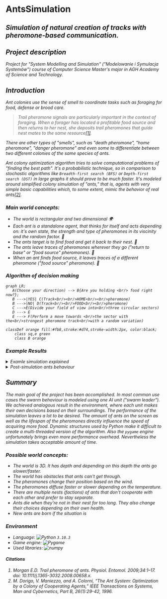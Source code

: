 # AntsSimulation
## <i>Simulation of natural creation of tracks with pheromone-based communication.<i>


## Project description
Project for "System Modelling and Simulation" ("Modelowanie i Symulacja Systemów") course of Computer Science Master's major in AGH Academy of Science and Technology.
 
## Introduction
Ant colonies use the sense of smell to coordinate tasks such as foraging for food, defense or brood care. 
> Trail pheromone signals are particularly important in the context of foraging. When a forager has located a profitable food source and then returns to her nest, she deposits trail pheromones that guide nest mates to the same resource<a href="#citation1">[1]</a>.
 
There are other types of "smells", such as "death pheromone", "home pheromone", "danger pheromone" and even some to differentiate between two different colonies of the same species of ants.
 
Ant colony optimization algorithm tries to solve computational problems of "finding the best path". It's a probabilistic technique, so in comparison to stochastic algorithms like `Breadth-first search (BFS)` or `Depth-first search (DST)` in large graphs it should prove to be much faster. 
It's modeled around simplified colony simulation of "ants," that is, agents with very simple basic capabilities which, to some extent, mimic the
behavior of real ants<a href="#citation2">[2]</a>.
 
 
### Main world concepts:
 - The world is rectangular and two dimensional 🌍
 - Each ant is a standalone agent, that thinks for itself and acts depending on: it's own state, the strength and type of pheromones in its viscinity and the random factor. 🧠
 - The ants target is to find food and get it back to their nest. 🍕
 - The ants leave traces of pheromones wherever they go ("return to base" or "food source" pheromones). 🧭
 - When an ant finds food source, it leaves traces of a different pheromone ("food source" pheromone). 🐜

 ### Algorithm of decision making
 ```mermaid
graph LR;
    A(Choose your direction) --> B{Are you holding <br/> food right now?};
    B --->|YES| C(Track<br/><br/>HOME<br/><br/>pheromone)
    B --->|NO| D(Track<br/><br/>FOOD<br/><br/>pheromone)
    C --->E(Divide your field of view into<br/>three circular sectors)
    D ---> E
    E ---> F(Perform a move towards <br/>the sector with the<br/>strongest pheromone track<br/>with a random variation)
 
 classDef orange fill:#fb8,stroke:#d74,stroke-width:2px, color:black;
     class sq,e green
     class B orange
```
 
 ### Example Results
 <details> <summary>Examle simulation explained</summary>

 |![image](https://user-images.githubusercontent.com/56199675/174571534-e3425d10-a7f0-46f9-b77e-417337c8ae38.png)| ![image](https://user-images.githubusercontent.com/56199675/174571600-eb477d41-0599-4304-82b7-535e2f32a994.png)|
  |---|---|
 |1. Initial chaos|2. First track forming|
 |![image](https://user-images.githubusercontent.com/56199675/174571861-0b074579-7adf-447a-a720-07bdc6b53c9c.png)|![image](https://user-images.githubusercontent.com/56199675/174572175-d86e8a03-31c0-4570-8422-545448f00ec7.png)|
 |3. First track is self-optimizing to get shorter. <br> More paths are forming but they are not leading to the nest yet|4. All the paths got connetced to the nest|
 |![image](https://user-images.githubusercontent.com/56199675/174572865-579437b9-6cd8-4fb6-9d1c-5b1cbf9a8fbb.png)|![image](https://user-images.githubusercontent.com/56199675/174573657-7ee17bbd-1197-495d-9962-021d86d83c33.png)|
 |5. Paths keep getting straigher and shorter|6. Paths are almost ready but since some ants are still walking free their location is not stable yet.
|![image](https://user-images.githubusercontent.com/56199675/174574295-902bf23c-8f9d-420b-92e6-7806e752854c.png)|![image](https://user-images.githubusercontent.com/56199675/174574849-553ab8e0-ce12-4589-94f4-11312fe45fb5.png)|
 |7. Pheromne map significantly more stable and durable. |8. Loop o rightgot slower to optimize distance|
|![image](https://user-images.githubusercontent.com/56199675/174575705-c41b38dc-5b90-449b-a773-51829bf24931.png)|![image](https://user-images.githubusercontent.com/56199675/174576115-671c1bdf-bed1-49c2-849f-0e616558f651.png)|
 |9. The loop on righis at the point of the collapse|10.The whole food is collected|
 </details>
 
 <details>
 <summary>Post-simulation ants behaviour</summary>
  <h4> The behaviour of ants after collecting all the food </h4>
  
 Once all the food is collected the path are becoming forgotten starting with the longest one. If we keep the simmulation running we may even observe forming of so called "ant mill" [(wikipeda)](https://en.wikipedia.org/wiki/Ant_mill) which is apperaing close to the place of the picked loot - so in an area filled densly with pheromonses.
 
 <img src="https://user-images.githubusercontent.com/56199675/174591378-3253670d-8a90-4122-84f5-242ba2ab2b3c.png" width=800/>
 
In this case the distance travelled by ants is self-optimizing too, so the circle is collapsing towards ts center and then disapperaing 
 
  <img src="https://user-images.githubusercontent.com/56199675/174592530-4878ac4e-df73-4d99-895d-f3afd37038cb.png" width=800/>
</details>
 
 
 ## Summary
 
The main goal of the project has been accomplished. In most common use cases the swarm behaviour is modeled using one AI unit ("swarm leader"). We achieved analogous result in the environment, where each unit makes their own decisions based on their surroundings. 
The performance of the simulation leaves a lot to be desired. The amount of ants on the screen as well as the lifespan of the pheromones directly influence the speed of acquiring more food. Dynamic structures used by Python make it difficult to create a multi-threaded version of the algorithm. Also the `pygame` engine unfortunately brings even more performance overhead. Nevertheless the simulation takes acceptable amount of time. 
 

 ### Possible world concepts:
 - The world is 3D. It has depth and depending on this depth the ants go slower/faster.
 - The world has obstacles that ants can't get through.
 - The pheromones change their position based on the wind.
 - The pheromones diffuse faster or slower depending on the temperature.
 - There are multiple nests (factions) of ants that don't cooperate with each other and prefer to stay separate.
 - Ants die when they're not in their nest for too long. They also change their choices depending on their own health.
 - New ants are born if the situation is 

### Environment
 - Language: ![Python](https://www.python.org/) `3.10.3`
 - Game engine: ![Pygame](https://www.pygame.org/wiki/about)
 - Used libraries: ![numpy](https://pypi.org/project/numpy/)


 
#### Citations
 1. <div id="citation1">Morgan E.D. Trail pheromone of ants. Physiol. Entomol. 2009;34:1–17. doi: 10.1111/j.1365-3032.2008.00658.x.</div>
 2. <div id="citation2">M. Dorigo, V. Maniezzo, and A. Colorni, “The Ant System: Optimization by a Colony of Cooperating Agents,” IEEE Transactions on Systems, Man and Cybernetics, Part B, 26(1):29-42, 1996.</div>
